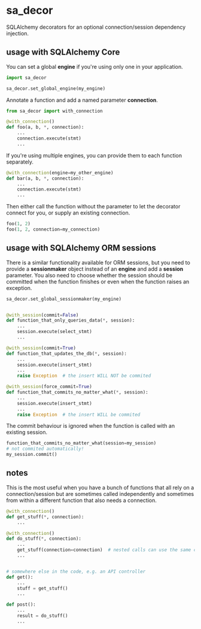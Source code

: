 # sa_decor

SQLAlchemy decorators for an optional connection/session dependency injection.

## usage with SQLAlchemy Core
You can set a global **engine** if you're using only one in your application.
```python
import sa_decor

sa_decor.set_global_engine(my_engine)
```

Annotate a function and add a named parameter **connection**.
```python
from sa_decor import with_connection

@with_connection()
def foo(a, b, *, connection):
    ...
    connection.execute(stmt)
    ...
```

If you're using multiple engines, you can provide them to each function separately.
```python
@with_connection(engine=my_other_engine)
def bar(a, b, *, connection):
    ...
    connection.execute(stmt)
    ...
```

Then either call the function without the parameter to let the decorator connect for you, or supply an existing connection.
```python
foo(1, 2)
foo(1, 2, connection=my_connection)
``` 

## usage with SQLAlchemy ORM sessions
There is a similar functionality available for ORM sessions, but you need to provide a **sessionmaker** object instead of an **engine** and add a **session** parameter. You also need to choose whether the session should be committed when the function finishes or even when the function raises an exception.
```python
sa_decor.set_global_sessionmaker(my_engine)


@with_session(commit=False)
def function_that_only_queries_data(*, session):
    ...
    session.execute(select_stmt)
    ...

@with_session(commit=True)
def function_that_updates_the_db(*, session):
    ...
    session.execute(insert_stmt)
    ...
    raise Exception  # the insert WILL NOT be commited

@with_session(force_commit=True)
def function_that_commits_no_matter_what(*, session):
    ...
    session.execute(insert_stmt)
    ...
    raise Exception  # the insert WILL be commited
```

The commit behaviour is ignored when the function is called with an existing session.
```python
function_that_commits_no_matter_what(session=my_session)
# not commited automatically!
my_session.commit()
```

## notes
This is the most useful when you have a bunch of functions that all rely on a connection/session but are sometimes called independently and sometimes from within a different function that also needs a connection.
```python
@with_connection()
def get_stuff(*, connection):
    ...

@with_connection()
def do_stuff(*, connection):
    ...
    get_stuff(connection=connection)  # nested calls can use the same connection
    ...


# somewhere else in the code, e.g. an API controller
def get():
    ...
    stuff = get_stuff()
    ...

def post():
    ...
    result = do_stuff()
    ...
```
